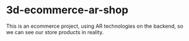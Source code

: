 # 3d-ecommerce-ar-shop
This is an ecommerce project, using AR technologies on the backend, so we can see our store products in reality.
